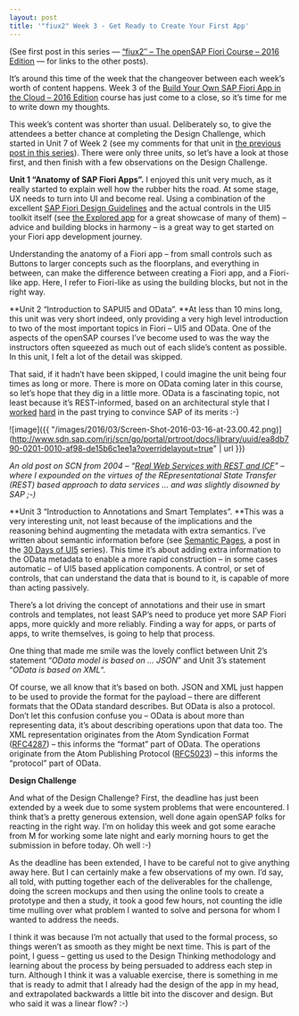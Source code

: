 ```yaml
---
layout: post
title: '"fiux2" Week 3 - Get Ready to Create Your First App'
---
```



(See first post in this series — [“fiux2″ – The openSAP Fiori Course – 2016 Edition](/blog/posts/2016/03/04/fiux2-the-opensap-fiori-course-2016-edition/) — for links to the other posts).

It’s around this time of the week that the changeover between each week’s worth of content happens. Week 3 of the [Build Your Own SAP Fiori App in the Cloud – 2016 Edition](http://open.sap.com/courses/fiux2) course has just come to a close, so it’s time for me to write down my thoughts.

This week’s content was shorter than usual. Deliberately so, to give the attendees a better chance at completing the Design Challenge, which started in Unit 7 of Week 2 (see my comments for that unit in [the previous post in this series](/blog/posts/2016/03/08/fiux2-week-2-design-your-first-sap-fiori-app/)). There were only three units, so let’s have a look at those first, and then finish with a few observations on the Design Challenge.

**Unit 1 “Anatomy of SAP Fiori Apps”.** I enjoyed this unit very much, as it really started to explain well how the rubber hits the road. At some stage, UX needs to turn into UI and become real. Using a combination of the excellent [SAP Fiori Design Guidelines](https://experience.sap.com/fiori-design/) and the actual controls in the UI5 toolkit itself (see [the Explored app](https://sapui5.hana.ondemand.com/explored.html) for a great showcase of many of them) – advice and building blocks in harmony – is a great way to get started on your Fiori app development journey.

Understanding the anatomy of a Fiori app – from small controls such as Buttons to larger concepts such as the floorplans, and everything in between, can make the difference between creating a Fiori app, and a Fiori-like app. Here, I refer to Fiori-like as using the building blocks, but not in the right way.

**Unit 2 “Introduction to SAPUI5 and OData”. **At less than 10 mins long, this unit was very short indeed, only providing a very high level introduction to two of the most important topics in Fiori – UI5 and OData. One of the aspects of the openSAP courses I’ve become used to was the way the instructors often squeezed as much out of each slide’s content as possible. In this unit, I felt a lot of the detail was skipped.

That said, if it hadn’t have been skipped, I could imagine the unit being four times as long or more. There is more on OData coming later in this course, so let’s hope that they dig in a little more. OData is a fascinating topic, not least because it’s REST-informed, based on an architectural style that I [worked](http://www.sdn.sap.com/irj/scn/go/portal/prtroot/docs/library/uuid/ea8db790-0201-0010-af98-de15b6c1ee1a?overridelayout=true) [hard](https://scn.sap.com/people/dj.adams/blog/2004/06/24/forget-soap--build-real-web-services-with-the-icf) in the past trying to convince SAP of its merits :-)

![image]({{ "/images/2016/03/Screen-Shot-2016-03-16-at-23.00.42.png)](http://www.sdn.sap.com/irj/scn/go/portal/prtroot/docs/library/uuid/ea8db790-0201-0010-af98-de15b6c1ee1a?overridelayout=true" | url }})

*An old post on SCN from 2004 – “[Real Web Services with REST and ICF](http://www.sdn.sap.com/irj/scn/go/portal/prtroot/docs/library/uuid/ea8db790-0201-0010-af98-de15b6c1ee1a?overridelayout=true)” – where I expounded on the virtues of the REpresentational State Transfer (REST) based approach to data services … and was slightly disowned by SAP ;-)*

**Unit 3 “Introduction to Annotations and Smart Templates”. **This was a very interesting unit, not least because of the implications and the reasoning behind augmenting the metadata with extra semantics. I’ve written about semantic information before (see [Semantic Pages](/blog/posts/2015/07/06/semantic-pages/), a post in the [30 Days of UI5](/2015/07/04/30-days-of-ui5/) series). This time it’s about adding extra information to the OData metadata to enable a more rapid construction – in some cases automatic – of UI5 based application components. A control, or set of controls, that can understand the data that is bound to it, is capable of more than acting passively.

There’s a lot driving the concept of annotations and their use in smart controls and templates, not least SAP’s need to produce yet more SAP Fiori apps, more quickly and more reliably. Finding a way for apps, or parts of apps, to write themselves, is going to help that process.

One thing that made me smile was the lovely conflict between Unit 2’s statement “*OData model is based on … JSON*” and Unit 3’s statement “*OData is based on XML*“.

Of course, we all know that it’s based on both. JSON and XML just happen to be used to provide the format for the payload – there are different formats that the OData standard describes. But OData is also a protocol. Don’t let this confusion confuse you – OData is about more than representing data, it’s about describing operations upon that data too. The XML representation originates from the Atom Syndication Format ([RFC4287](http://www.rfc-base.org/rfc-4287.html)) – this informs the “format” part of OData. The operations originate from the Atom Publishing Protocol ([RFC5023](http://www.rfc-base.org/rfc-5023.html)) – this informs the “protocol” part of OData.

**Design Challenge**

And what of the Design Challenge? First, the deadline has just been extended by a week due to some system problems that were encountered. I think that’s a pretty generous extension, well done again openSAP folks for reacting in the right way. I’m on holiday this week and got some earache from M for working some late night and early morning hours to get the submission in before today. Oh well :-)

As the deadline has been extended, I have to be careful not to give anything away here. But I can certainly make a few observations of my own. I’d say, all told, with putting together each of the deliverables for the challenge, doing the screen mockups and then using the online tools to create a prototype and then a study, it took a good few hours, not counting the idle time mulling over what problem I wanted to solve and persona for whom I wanted to address the needs.

I think it was because I’m not actually that used to the formal process, so things weren’t as smooth as they might be next time. This is part of the point, I guess – getting us used to the Design Thinking methodology and learning about the process by being persuaded to address each step in turn. Although I think it was a valuable exercise, there is something in me that is ready to admit that I already had the design of the app in my head, and extrapolated backwards a little bit into the discover and design. But who said it was a linear flow? :-)

 


